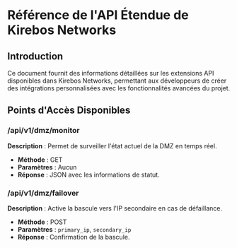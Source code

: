 # Référence de l'API Étendue de Kirebos Networks

## Introduction
Ce document fournit des informations détaillées sur les extensions API disponibles dans Kirebos Networks, permettant aux développeurs de créer des intégrations personnalisées avec les fonctionnalités avancées du projet.

## Points d'Accès Disponibles

### /api/v1/dmz/monitor
**Description** : Permet de surveiller l'état actuel de la DMZ en temps réel.
- **Méthode** : GET
- **Paramètres** : Aucun
- **Réponse** : JSON avec les informations de statut.

### /api/v1/dmz/failover
**Description** : Active la bascule vers l'IP secondaire en cas de défaillance.
- **Méthode** : POST
- **Paramètres** : `primary_ip`, `secondary_ip`
- **Réponse** : Confirmation de la bascule.

